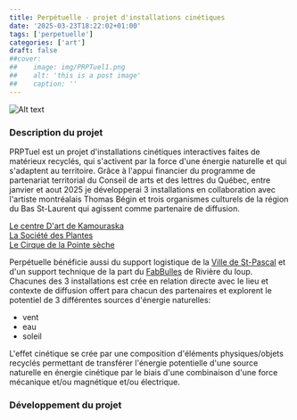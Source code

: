 ```yaml
---
title: Perpétuelle - projet d'installations cinétiques
date: '2025-03-23T18:22:02+01:00'
tags: ['perpetuelle']
categories: ['art']
draft: false
##cover:
##    image: img/PRPTuel1.png
##    alt: 'this is a post image'
##    caption: ''
---
```

![Alt text](/img/cover1.jpg)
### Description du projet

PRPTuel est un projet d'installations cinétiques interactives faites de matérieux recyclés, qui s'activent par la force d'une énergie naturelle et qui s'adaptent au territoire. Grâce à l'appui financier du programme de partenariat territorial du Conseil de arts et des lettres du Québec, entre janvier et aout 2025 je développerai 3 installations en collaboration avec l'artiste montréalais Thomas Bégin et trois organismes culturels de la région du Bas St-Laurent qui agissent comme partenaire de diffusion. 

[Le centre D'art de Kamouraska](https://www.centredartkamouraska.ca/)  
[La Société des Plantes](https://www.lasocietedesplantes.com/)  
[Le Cirque de la Pointe sèche](https://cirquedelapointeseche.com/fr/spectacle/)  

Perpétuelle bénéficie aussi du support logistique de la [Ville de St-Pascal](https://www.villesaintpascal.com/) et d'un support technique de la part du [FabBulles](https://www.fablabs.io/labs/fabbulle) de Rivière du loup.  
Chacunes des 3 installations est crée en relation directe avec le lieu et contexte de diffusion  offert para chacun des partenaires et explorent le potentiel de 3 différentes sources d'énergie naturelles: 
- vent
- eau
- soleil   

L'effet cinétique se crée par une composition d'éléments physiques/objets recyclés permettant de transférer l'énergie potentielle d'une source naturelle en énergie cinétique par le biais d'une combinaison d'une force mécanique et/ou magnétique et/ou électrique.  

###  Développement du projet
 



  